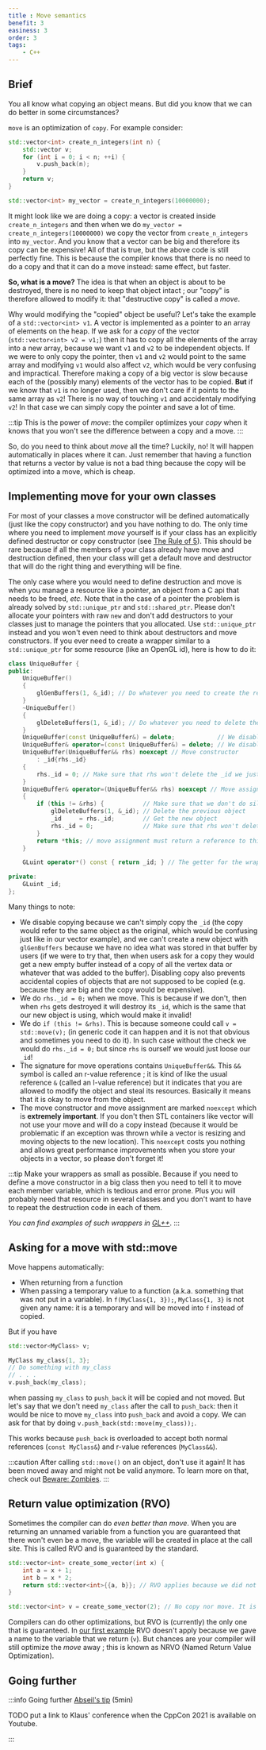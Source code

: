 ```yaml
---
title : Move semantics
benefit: 3
easiness: 3
order: 3
tags:
    - C++
---
```


## Brief

You all know what copying an object means. But did you know that we can do better in some circumstances?

`move` is an optimization of `copy`. For example consider:

```cpp
std::vector<int> create_n_integers(int n) {
    std::vector v;
    for (int i = 0; i < n; ++i) {
        v.push_back(n);
    }
    return v;
}

std::vector<int> my_vector = create_n_integers(10000000);
```

It might look like we are doing a copy: a vector is created inside `create_n_integers` and then when we do `my_vector = create_n_integers(10000000)` we copy the vector from `create_n_integers` into `my_vector`. And you know that a vector can be big and therefore its copy can be expensive! All of that is true, but the above code is still perfectly fine. This is because the compiler knows that there is no need to do a copy and that it can do a move instead: same effect, but faster.

**So, what is a move?** The idea is that when an object is about to be destroyed, there is no need to keep that object intact ; our "copy" is therefore allowed to modify it: that "destructive copy" is called a *move*.

Why would modifying the "copied" object be useful? Let's take the example of a `std::vector<int> v1`. A vector is implemented as a pointer to an array of elements on the heap. If we ask for a *copy* of the vector (`std::vector<int> v2 = v1;`) then it has to copy all the elements of the array into a new array, because we want `v1` and `v2` to be independent objects. If we were to only copy the pointer, then `v1` and `v2` would point to the same array and modifying `v1` would also affect `v2`, which would be very confusing and impractical.
Therefore making a copy of a big vector is slow because each of the (possibly many) elements of the vector has to be copied. **But** if we know that `v1` is no longer used, then we don't care if it points to the same array as `v2`! There is no way of touching `v1` and accidentaly modifying `v2`! In that case we can simply copy the pointer and save a lot of time.

:::tip
This is the power of *move*: the compiler optimizes your *copy* when it knows that you won't see the difference between a copy and a move.
:::

So, do you need to think about *move* all the time? Luckily, no! It will happen automatically in places where it can. Just remember that having a function that returns a vector by value is not a bad thing because the copy will be optimized into a move, which is cheap.

## Implementing move for your own classes

For most of your classes a move constructor will be defined automatically (just like the copy constructor) and you have nothing to do.
The only time where you need to implement *move* yourself is if your class has an explicitly defined destructor or copy constructor (see [The Rule of 5](./rule-of-5)). This should be rare because if all the members of your class already have move and destruction defined, then your class will get a default move and destructor that will do the right thing and everything will be fine.

The only case where you would need to define destruction and move is when you manage a resource like a pointer, an object from a C api that needs to be freed, *etc.* Note that in the case of a pointer the problem is already solved by `std::unique_ptr` and `std::shared_ptr`. Please don't allocate your pointers with raw `new` and don't add destructors to your classes just to manage the pointers that you allocated. Use `std::unique_ptr` instead and you won't even need to think about destructors and move constructors.
If you ever need to create a wrapper similar to a `std::unique_ptr` for some resource (like an OpenGL id), here is how to do it:

```cpp
class UniqueBuffer {
public:
    UniqueBuffer()
    {
        glGenBuffers(1, &_id); // Do whatever you need to create the resource
    }
    ~UniqueBuffer()
    {
        glDeleteBuffers(1, &_id); // Do whatever you need to delete the resource
    }
    UniqueBuffer(const UniqueBuffer&) = delete;            // We disable copying
    UniqueBuffer& operator=(const UniqueBuffer&) = delete; // We disable copying
    UniqueBuffer(UniqueBuffer&& rhs) noexcept // Move constructor
        : _id{rhs._id}
    {
        rhs._id = 0; // Make sure that rhs won't delete the _id we just copied
    }
    UniqueBuffer& operator=(UniqueBuffer&& rhs) noexcept // Move assignment operator
    {
        if (this != &rhs) {           // Make sure that we don't do silly things if we try to move an object to itself
            glDeleteBuffers(1, &_id); // Delete the previous object
            _id     = rhs._id;        // Get the new object
            rhs._id = 0;              // Make sure that rhs won't delete the _id we just copied
        }
        return *this; // move assignment must return a reference to this, so we do it
    }

    GLuint operator*() const { return _id; } // The getter for the wrapped `_id`. You can also have it as a function called id() but I like to use the dereference operator for that purpose (*my_wrapper).

private:
    GLuint _id;
};
```

Many things to note:

- We disable copying because we can't simply copy the `_id` (the copy would refer to the same object as the original, which would be confusing just like in our vector example), and we can't create a new object with `glGenBuffers` because we have no idea what was stored in that buffer by users (if we were to try that, then when users ask for a copy they would get a new empty buffer instead of a copy of all the vertex data or whatever that was added to the buffer). Disabling copy also prevents accidental copies of objects that are not supposed to be copied (e.g. because they are big and the copy would be expensive).
- We do `rhs._id = 0;` when we move. This is because if we don't, then when `rhs` gets destroyed it will destroy its `_id`, which is the same that our new object is using, which would make it invalid!
- We do `if (this != &rhs)`. This is because someone could call `v = std::move(v);` (in generic code it can happen and it is not that obvious and sometimes you need to do it). In such case without the check we would do `rhs._id = 0;` but since `rhs` is ourself we would just loose our `_id`!
- The signature for move operations contains `UniqueBuffer&&`. This `&&` symbol is called an r-value reference ; it is kind of like the usual reference `&` (called an l-value reference) but it indicates that you are allowed to modify the object and steal its resources. Basically it means that it is okay to move from the object. 
- The move constructor and move assignment are marked `noexcept` which is **extremely important**. If you don't then STL containers like vector will not use your move and will do a copy instead (because it would be problematic if an exception was thrown while a vector is resizing and moving objects to the new location). This `noexcept` costs you nothing and allows great performance improvements when you store your objects in a vector, so please don't forget it!

:::tip
Make your wrappers as small as possible. Because if you need to define a move constructor in a big class then you need to tell it to move each member variable, which is tedious and error prone. Plus you will probably need that resource in several classes and you don't want to have to repeat the destruction code in each of them.

*You can find examples of such wrappers in [GL++](https://github.com/CoolLibs/glpp/blob/main/src/UniqueBuffer.h)*.
:::

## Asking for a move with std::move

Move happens automatically:
- When returning from a function
- When passing a temporary value to a function (a.k.a. something that was not put in a variable). In `f(MyClass{1, 3});`, `MyClass{1, 3}` is not given any name: it is a temporary and will be moved into `f` instead of copied.

But if you have
```cpp
std::vector<MyClass> v;

MyClass my_class{1, 3};
// Do something with my_class
// . . .
v.push_back(my_class);
```

when passing `my_class` to `push_back` it will be copied and not moved. But let's say that we don't need `my_class` after the call to `push_back`: then it would be nice to move `my_class` into `push_back` and avoid a copy. We can ask for that by doing `v.push_back(std::move(my_class));`.

This works because `push_back` is overloaded to accept both normal references (`const MyClass&`) and r-value references (`MyClass&&`).

:::caution
After calling `std::move()` on an object, don't use it again! It has been moved away and might not be valid anymore. To learn more on that, check out [Beware: Zombies](https://abseil.io/tips/77).
:::

## Return value optimization (RVO)

Sometimes the compiler can do *even better than move*. When you are returning an unnamed variable from a function you are guaranteed that there won't even be a move, the variable will be created in place at the call site. This is called RVO and is guaranteed by the standard.
```cpp
std::vector<int> create_some_vector(int x) {
    int a = x + 1;
    int b = x * 2;
    return std::vector<int>{{a, b}}; // RVO applies because we did not give a name to the variable std::vector<int>{{a, b}}, we returned it directly
}

std::vector<int> v = create_some_vector(2); // No copy nor move. It is the same as doing std::vector<int> v = {2 + 1, 2 * 2};
```

Compilers can do other optimizations, but RVO is (currently) the only one that is guaranteed. In [our first example](#brief) RVO doesn't apply because we gave a name to the variable that we return (`v`). But chances are your compiler will still optimize the *move* away ; this is known as NRVO (Named Return Value Optimization).

## Going further

:::info Going further
[Abseil's tip](https://abseil.io/tips/77) (5min)

TODO put a link to Klaus' conference when the CppCon 2021 is available on Youtube.
<!-- [Klaus Iglberger] -->

:::
